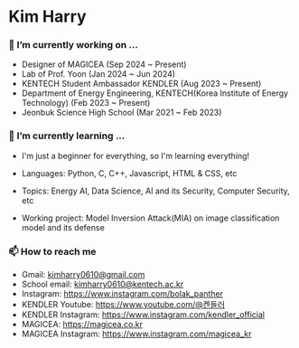 # Kim Harry

<!--
**kimharry/kimharry** is a ✨ _special_ ✨ repository because its `README.md` (this file) appears on your GitHub profile.

Here are some ideas to get you started:
-->

### 🔭 I’m currently working on ...

- Designer of MAGICEA (Sep 2024 ~ Present)
- Lab of Prof. Yoon (Jan 2024 ~ Jun 2024)
- KENTECH Student Ambassador KENDLER (Aug 2023 ~ Present)
- Department of Energy Engineering, KENTECH(Korea Institute of Energy Technology) (Feb 2023 ~ Present)
- Jeonbuk Science High School (Mar 2021 ~ Feb 2023)

### 🌱 I’m currently learning ...

- I'm just a beginner for everything, so I'm learning everything!
- Languages: Python, C, C++, Javascript, HTML & CSS, etc
- Topics: Energy AI, Data Science, AI and its Security, Computer Security, etc
- Working project: Model Inversion Attack(MIA) on image classification model and its defense

    <!-- - 👯 I’m looking to collaborate on ... -->
    <!-- 🤔 I’m looking for help with ... -->
    <!-- - 💬 Ask me about ... -->

### 📫 How to reach me

- Gmail: kimharry0610@gmail.com
- School email: kimharry0610@kentech.ac.kr
- Instagram: https://www.instagram.com/bolak_panther
- KENDLER Youtube: https://www.youtube.com/@켄들러
- KENDLER Instagram: https://www.instagram.com/kendler_official
- MAGICEA: https://magicea.co.kr
- MAGICEA Instagram: https://www.instagram.com/magicea_kr
  <!-- - 😄 Pronouns: ... -->
  <!-- ⚡ Fun fact: ... -->
